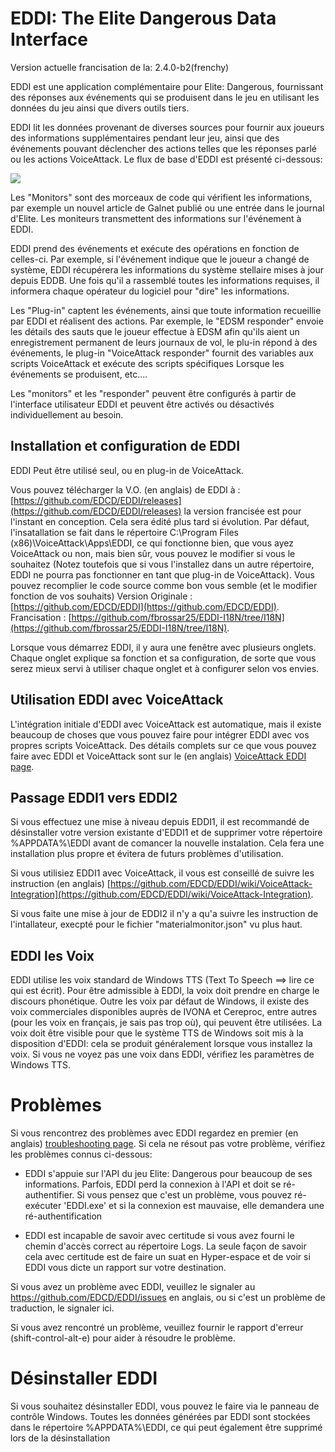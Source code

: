 ﻿# EDDI: The Elite Dangerous Data Interface

Version actuelle francisation de la: 2.4.0-b2(frenchy)

EDDI est une application complémentaire pour Elite: Dangerous, fournissant des réponses aux événements qui se produisent dans le jeu en utilisant les données du jeu ainsi que divers outils tiers.

EDDI lit les données provenant de diverses sources pour fournir aux joueurs des informations supplémentaires pendant leur jeu, ainsi que des événements pouvant déclencher des actions telles que les réponses parlé ou les actions VoiceAttack. Le flux de base d'EDDI est présenté ci-dessous:

![](images/Architecture.png)

Les "Monitors" sont des morceaux de code qui vérifient les informations, par exemple un nouvel article de Galnet publié ou une entrée dans le journal d'Elite. Les moniteurs transmettent des informations sur l'événement à EDDI.

EDDI prend des événements et exécute des opérations en fonction de celles-ci. Par exemple, si l'événement indique que le joueur a changé de système, EDDI récupérera les informations du système stellaire mises à jour depuis EDDB. Une fois qu'il a rassemblé toutes les informations requises, il informera chaque opérateur du logiciel pour "dire" les informations.

Les "Plug-in" captent les événements, ainsi que toute information recueillie par EDDI et réalisent des actions. Par exemple, le "EDSM responder" envoie les détails des sauts que le joueur effectue à EDSM afin qu'ils aient un enregistrement permanent de leurs journaux de vol, le plu-in répond à des événements, le plug-in "VoiceAttack responder" fournit des variables aux scripts VoiceAttack et exécute des scripts spécifiques Lorsque les événements se produisent, etc....

Les "monitors" et les "responder" peuvent être configurés à partir de l'interface utilisateur EDDI et peuvent être activés ou désactivés individuellement au besoin.
## Installation et configuration de EDDI

EDDI Peut être utilisé seul, ou en plug-in de VoiceAttack.

Vous pouvez télécharger la V.O. (en anglais) de EDDI à : [https://github.com/EDCD/EDDI/releases](https://github.com/EDCD/EDDI/releases) la version francisée est pour l'instant en conception. Cela sera édité plus tard si évolution.  Par défaut, l'insatallation se fait dans le répertoire C:\Program Files (x86)\VoiceAttack\Apps\EDDI, ce qui fonctionne bien, que vous ayez VoiceAttack ou non, mais bien sûr, vous pouvez le modifier si vous le souhaitez (Notez toutefois que si vous l'installez dans un autre répertoire, EDDI ne pourra pas fonctionner en tant que plug-in de VoiceAttack).
Vous pouvez recomplier le code source comme bon vous semble  (et le modifier fonction de vos souhaits)
Version Originale :  [https://github.com/EDCD/EDDI](https://github.com/EDCD/EDDI).
Francisation :  [https://github.com/fbrossar25/EDDI-I18N/tree/I18N](https://github.com/fbrossar25/EDDI-I18N/tree/I18N).

Lorsque vous démarrez EDDI, il y aura une fenêtre avec plusieurs onglets. Chaque onglet explique sa fonction et sa configuration, de sorte que vous serez mieux servi à utiliser chaque onglet et à configurer selon vos envies.

## Utilisation EDDI avec VoiceAttack

L'intégration initiale d'EDDI avec VoiceAttack est automatique, mais il existe beaucoup de choses que vous pouvez faire pour intégrer EDDI avec vos propres scripts VoiceAttack. Des détails complets sur ce que vous pouvez faire avec EDDI et VoiceAttack sont sur le (en anglais) [VoiceAttack EDDI page](https://github.com/EDCD/EDDI/wiki/VoiceAttack-Integration).

## Passage EDDI1 vers EDDI2

Si vous effectuez une mise à niveau depuis EDDI1, il est recommandé de désinstaller votre version existante d'EDDI1 et de supprimer votre répertoire %APPDATA%\EDDI avant de comancer la nouvelle instalation.  Cela fera une installation plus propre et évitera de futurs problèmes d'utilisation.

Si vous utilisiez EDDI1 avec VoiceAttack, il vous est conseillé de suivre les instruction (en anglais) [https://github.com/EDCD/EDDI/wiki/VoiceAttack-Integration](https://github.com/EDCD/EDDI/wiki/VoiceAttack-Integration).

Si vous faite une mise à jour de EDDI2 il n'y a qu'a suivre les instruction de l'intallateur, execpté pour le fichier "materialmonitor.json" vu plus haut.

## EDDI les Voix

EDDI utilise les voix standard de Windows TTS (Text To Speech ==> lire ce qui est écrit). Pour être admissible à EDDI, la voix doit prendre en charge le discours phonétique. Outre les voix par défaut de Windows, il existe des voix commerciales disponibles auprès de IVONA et Cereproc, entre autres (pour les voix en français, je sais pas trop où), qui peuvent être utilisées. La voix doit être visible pour que le système TTS de Windows soit mis à la disposition d'EDDI: cela se produit généralement lorsque vous installez la voix. Si vous ne voyez pas une voix dans EDDI, vérifiez les paramètres de Windows TTS.

# Problèmes

Si vous rencontrez des problèmes avec EDDI regardez en premier (en anglais) [troubleshooting page](https://github.com/EDCD/EDDI/blob/master/TROUBLESHOOTING.md).  Si cela ne résout pas votre problème, vérifiez les problèmes connus ci-dessous:

  * EDDI s'appuie sur l'API du jeu Elite: Dangerous pour beaucoup de ses informations. Parfois, EDDI perd la connexion à l'API et doit se ré-authentifier. Si vous pensez que c'est un problème, vous pouvez ré-exécuter 'EDDI.exe' et si la connexion est mauvaise, elle demandera une ré-authentification
  
  * EDDI est incapable de savoir avec certitude si vous avez fourni le chemin d'accès correct au répertoire Logs. La seule façon de savoir cela avec certitude est de faire un suat en Hyper-espace et de voir si EDDI vous dicte un rapport sur votre destination.
  
  
Si vous avez un problème avec EDDI, veuillez le signaler au  https://github.com/EDCD/EDDI/issues en anglais, ou si c'est un problème de traduction, le signaler ici.

Si vous avez rencontré un problème, veuillez fournir le rapport d'erreur (shift-control-alt-e) pour aider à résoudre le problème.

# Désinstaller EDDI
Si vous souhaitez désinstaller EDDI, vous pouvez le faire via le panneau de contrôle Windows. Toutes les données générées par EDDI sont stockées dans le répertoire %APPDATA%\EDDI, ce qui peut également être supprimé lors de la désinstallation


